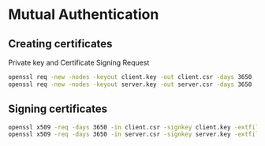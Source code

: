 # Mutual Authentication

## Creating certificates
Private key and Certificate Signing Request
``` bash
openssl req -new -nodes -keyout client.key -out client.csr -days 3650
openssl req -new -nodes -keyout server.key -out server.csr -days 3650
```

## Signing certificates
``` bash
openssl x509 -req -days 3650 -in client.csr -signkey client.key -extfile domains.ext -out client.crt
openssl x509 -req -days 3650 -in server.csr -signkey server.key -extfile domains.ext -out server.crt
```